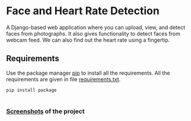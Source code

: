 # Face and Heart Rate Detection

A Django-based web application where you can upload, view, and detect faces from photographs. It also gives functionality to detect faces from webcam feed. We can also find out the heart rate using a fingertip.

## Requirements

Use the package manager [pip](https://pip.pypa.io/en/stable/) to install all the requirements.
All the requirements are given in file [requirements.txt](https://github.com/Prad06/Face-HeartRate-Detection/blob/main/requirements.txt).

```bash
pip install package
```

#

### [Screenshots](https://drive.google.com/drive/folders/1Jgnjh2SM64pLg9POUL9oFgiJmh2Uipre?usp=sharing)  of the project
